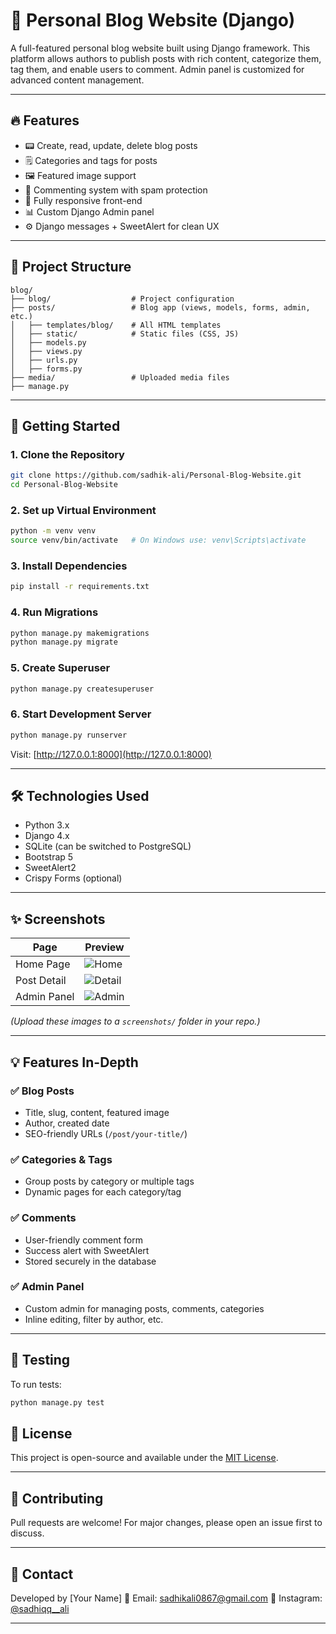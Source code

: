 # 📝 Personal Blog Website (Django)

A full-featured personal blog website built using Django framework. This platform allows authors to publish posts with rich content, categorize them, tag them, and enable users to comment. Admin panel is customized for advanced content management.

---

## 🔥 Features

* 📟 Create, read, update, delete blog posts
* 🗒️ Categories and tags for posts
* 🖼️ Featured image support
* 💬 Commenting system with spam protection
* 🎨 Fully responsive front-end
* 📊 Custom Django Admin panel
* ⚙️ Django messages + SweetAlert for clean UX

---

## 📂 Project Structure

```
blog/
├── blog/                  # Project configuration
├── posts/                 # Blog app (views, models, forms, admin, etc.)
│   ├── templates/blog/    # All HTML templates
│   ├── static/            # Static files (CSS, JS)
│   ├── models.py
│   ├── views.py
│   ├── urls.py
│   ├── forms.py
├── media/                 # Uploaded media files
├── manage.py
```

---

## 🚀 Getting Started

### 1. Clone the Repository

```bash
git clone https://github.com/sadhik-ali/Personal-Blog-Website.git
cd Personal-Blog-Website
```

### 2. Set up Virtual Environment

```bash
python -m venv venv
source venv/bin/activate   # On Windows use: venv\Scripts\activate
```

### 3. Install Dependencies

```bash
pip install -r requirements.txt
```

### 4. Run Migrations

```bash
python manage.py makemigrations
python manage.py migrate
```

### 5. Create Superuser

```bash
python manage.py createsuperuser
```

### 6. Start Development Server

```bash
python manage.py runserver
```

Visit: [http://127.0.0.1:8000](http://127.0.0.1:8000)

---

## 🛠 Technologies Used

* Python 3.x
* Django 4.x
* SQLite (can be switched to PostgreSQL)
* Bootstrap 5
* SweetAlert2
* Crispy Forms (optional)

---

## ✨ Screenshots

| Page        | Preview                           |
| ----------- | --------------------------------- |
| Home Page   | ![Home](screenshots/home.png)     |
| Post Detail | ![Detail](screenshots/detail.png) |
| Admin Panel | ![Admin](screenshots/admin.png)   |

*(Upload these images to a `screenshots/` folder in your repo.)*

---

## 💡 Features In-Depth

### ✅ Blog Posts

* Title, slug, content, featured image
* Author, created date
* SEO-friendly URLs (`/post/your-title/`)

### ✅ Categories & Tags

* Group posts by category or multiple tags
* Dynamic pages for each category/tag

### ✅ Comments

* User-friendly comment form
* Success alert with SweetAlert
* Stored securely in the database

### ✅ Admin Panel

* Custom admin for managing posts, comments, categories
* Inline editing, filter by author, etc.

---

## 🧪 Testing

To run tests:

```bash
python manage.py test
```


## 📄 License

This project is open-source and available under the [MIT License](LICENSE).

---

## 🤝 Contributing

Pull requests are welcome! For major changes, please open an issue first to discuss.

---

## 📧 Contact

Developed by \[Your Name]
📩 Email: [sadhikali0867@gmail.com](mailto:sadhikali0867@gmail.com)
📸 Instagram: [@sadhiqq__ali](https://www.instagram.com/sadhiqq__ali/)

---
